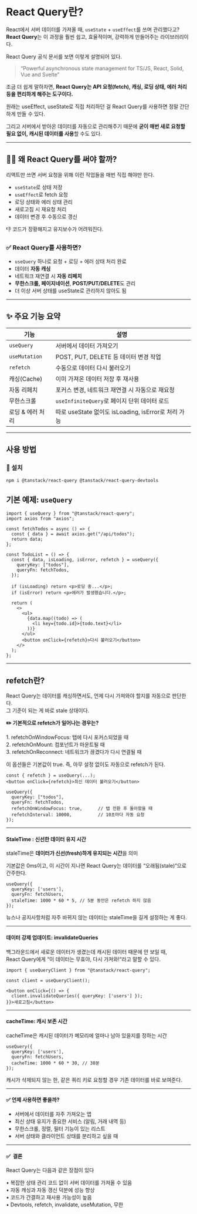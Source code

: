 # **React Query란?**

React에서 서버 데이터를 가져올 때, `useState` + `useEffect`를 쓰며 관리했다고?  
**React Query**는 이 과정을 훨씬 쉽고, 효율적이며, 강력하게 만들어주는 라이브러리이다.

React Query 공식 문서를 보면 이렇게 설명되어 있다.

> “Powerful asynchronous state management for TS/JS, React, Solid, Vue and Svelte” 

조금 더 쉽게 말하자면, **React Query는 API 요청(fetch), 캐싱, 로딩 상태, 에러 처리 등을 편리하게 해주는 도구이다.**

원래는 useEffect, useState로 직접 처리하던 걸 React Query를 사용하면 정말 간단하게 만들 수 있다.

그리고 서버에서 받아온 데이터를 자동으로 관리해주기 때문에 **굳이 매번 새로 요청할 필요 없이, 캐시된 데이터를 사용**할 수도 있다.

---

## 🙋‍♀️ **왜 React Query를 써야 할까?**

리액트만 쓰면 서버 요청을 위해 이런 작업들을 매번 직접 해야만 한다.

-   `useState`로 상태 저장
-   `useEffect`로 fetch 요청
-   로딩 상태와 에러 상태 관리
-   새로고침 시 재요청 처리
-   데이터 변경 후 수동으로 갱신

👎 코드가 장황해지고 유지보수가 어려워진다.

### ✅ React Query를 사용하면?

-   `useQuery` 하나로 요청 + 로딩 + 에러 상태 처리 완료
-   데이터 **자동 캐싱**
-   네트워크 재연결 시 **자동 리페치**
-   **무한스크롤, 페이지네이션**, **POST/PUT/DELETE**도 관리
-   더 이상 서버 상태를 useState로 관리하지 않아도 됨

---

## **✨ 주요 기능 요약**

| 기능 | 설명 |
| --- | --- |
| `useQuery` | 서버에서 데이터 가져오기 |
| `useMutation` | POST, PUT, DELETE 등 데이터 변경 작업 |
| `refetch` | 수동으로 데이터 다시 불러오기 |
| 캐싱(Cache) | 이미 가져온 데이터 저장 후 재사용 |
| 자동 리페치 | 포커스 변경, 네트워크 재연결 시 자동으로 재요청 |
| 무한스크롤 | `useInfiniteQuery`로 페이지 단위 데이터 로드 |
| 로딩 & 에러 처리 | 따로 useState 없이도 isLoading, isError로 처리 가능 |

---

## **사용 방법**

### 🔧 설치

```
npm i @tanstack/react-query @tanstack/react-query-devtools
```

## 기본 예제: `useQuery`

```
import { useQuery } from "@tanstack/react-query";
import axios from "axios";

const fetchTodos = async () => {
  const { data } = await axios.get("/api/todos");
  return data;
};

const TodoList = () => {
  const { data, isLoading, isError, refetch } = useQuery({
    queryKey: ["todos"],
    queryFn: fetchTodos,
  });

  if (isLoading) return <p>로딩 중...</p>;
  if (isError) return <p>에러가 발생했습니다.</p>;

  return (
    <>
      <ul>
        {data.map((todo) => (
          <li key={todo.id}>{todo.text}</li>
        ))}
      </ul>
      <button onClick={refetch}>다시 불러오기</button>
    </>
  );
};
```

---

## **refetch란?**

React Query는 데이터를 캐싱하면서도, 언제 다시 가져와야 할지를 자동으로 판단한다.  
그 기준이 되는 게 바로 stale 상태이다.

**✏️ 기본적으로 refetch가 일어나는 경우는?**

1\. refetchOnWindowFocus: 탭에 다시 포커스되었을 때  
2\. refetchOnMount: 컴포넌트가 마운트될 때  
3\. refetchOnReconnect: 네트워크가 끊겼다가 다시 연결될 때

이 옵션들은 기본값이 true. 즉, 아무 설정 없이도 자동으로 refetch가 된다.

```
const { refetch } = useQuery(...);
<button onClick={refetch}>최신 데이터 불러오기</button>
```

```
useQuery({
  queryKey: ["todos"],
  queryFn: fetchTodos,
  refetchOnWindowFocus: true,      // 탭 전환 후 돌아왔을 때
  refetchInterval: 10000,          // 10초마다 자동 요청
});
```

---

#### **StaleTime** : 신선한 데이터 유지 시간

staleTime은 **데이터가 신선(fresh)하게 유지되는 시간**을 의미

기본값은 0ms이고, 이 시간이 지나면 React Query는 데이터를 “오래됨(stale)“으로 간주한다.

```
useQuery({
  queryKey: ['users'],
  queryFn: fetchUsers,
  staleTime: 1000 * 60 * 5, // 5분 동안은 refetch 하지 않음
});
```

뉴스나 공지사항처럼 자주 바뀌지 않는 데이터는 staleTime을 길게 설정하는 게 좋다.

---

#### **데이터 강제 업데이트: invalidateQueries**

백그라운드에서 새로운 데이터가 생겼는데 캐시된 데이터 때문에 안 보일 때,  
React Query에게 “이 데이터는 무효야, 다시 가져와!“라고 말할 수 있다.

```
import { useQueryClient } from "@tanstack/react-query";

const client = useQueryClient();

<button onClick={() => {
  client.invalidateQueries({ queryKey: ['users'] });
}}>새로고침</button>
```

---

#### **cacheTime**: 캐시 보존 시간

cacheTime은 캐시된 데이터가 메모리에 얼마나 남아 있을지를 정하는 시간

```
useQuery({
  queryKey: ['users'],
  queryFn: fetchUsers,
  cacheTime: 1000 * 60 * 30, // 30분
});
```

캐시가 삭제되지 않는 한, 같은 쿼리 키로 요청할 경우 기존 데이터를 바로 보여준다.

---

#### ✅ 언제 사용하면 좋을까?

-   서버에서 데이터를 자주 가져오는 앱
-   최신 상태 유지가 중요한 서비스 (알림, 거래 내역 등)
-   무한스크롤, 정렬, 필터 기능이 있는 리스트
-   서버 상태와 클라이언트 상태를 분리하고 싶을 때

---

#### ✅  결론

React Query는 다음과 같은 장점이 있다

• 복잡한 상태 관리 코드 없이 서버 데이터를 가져올 수 있음  
• 자동 캐싱과 자동 갱신 덕분에 성능 향상  
• 코드가 간결하고 재사용 가능성이 높음  
• Devtools, refetch, invalidate, useMutation, 무한